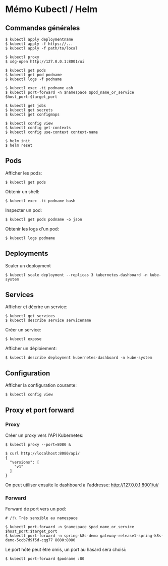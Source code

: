 # Mémo Kubectl / Helm

## Commandes générales

    $ kubectl apply deploymentname
    $ kubectl apply -f https://...
    $ kubectl apply -f path/to/local

    $ kubectl proxy
    $ xdg-open http://127.0.0.1:8001/ui	     
    
    $ kubectl get pods
    $ kubectl get pod podname     
    $ kubectl logs -f podname     

    $ kubectl exec -ti podname ash
    $ kubectl port-forward -n $namespace $pod_name_or_service $host_port:$target_port 
    
    $ kubectl get jobs     
    $ kubectl get secrets     
    $ kubectl get configmaps     

    $ kubectl config view
    $ kubectl config get-contexts
    $ kubectl config use-context context-name

    $ helm init
    $ helm reset

## Pods

Afficher les pods:

	$ kubectl get pods

Obtenir un shell:

	$ kubectl exec -ti podname bash

Inspecter un pod:

	$ kubectl get pods podname -o json 

Obtenir les logs d'un pod:

	$ kubectl logs podname  

## Deployments

Scaler un deployment

    $ kubectl scale deployment --replicas 3 kubernetes-dashboard -n kube-system     

## Services

Afficher et décrire un service:

    $ kubectl get services
    $ kubectl describe service servicename

Créer un service:

    $ kubectl expose 

Afficher un déploiement:

    $ kubectl describe deployment kubernetes-dashboard -n kube-system

## Configuration

Afficher la configuration courante:
 
    $ kubectl config view
            
## Proxy et port forward

### Proxy 

Créer un proxy vers l'API Kubernetes:

    $ kubectl proxy --port=8080 &    
    
    $ curl http://localhost:8080/api/
    {
      "versions": [
        "v1"
      ]
    }
 
On peut utiliser ensuite le dashboard à l'addresse: http://127.0.0.1:8001/ui/

### Forward

Forward de port vers un pod:

    # /!\ Très sensible au namespace

    $ kubectl port-forward -n $namespace $pod_name_or_service $host_port:$target_port 
    $ kubectl port-forward -n spring-k8s-demo gateway-release1-spring-k8s-demo-5ccb7d9f5d-cqg77 8080:8080 

Le port hôte peut être omis, un port au hasard sera choisi:

    $ kubectl port-forward $podname :80


